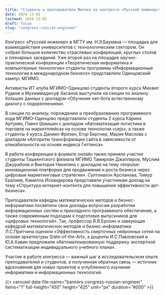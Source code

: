 ```yaml
---
title: "Студенты и преподаватели Финэка на конгрессе «Русский инженер»"
date: 2024-11-01
lastmod: 2024-11-01
draft: false
slug: "congress-russian-engineer"
---
```


Конгресс «Русский инженер» в МГТУ им. Н.Э.Баумана — площадка для взаимодействия университетов с технологическим сектором. Он собрал большое количество отраслевых конференций, круглых столов и пленарных заседаний. Уже второй раз на площадке научно-практической конференции «Теоретическая информатика и компьютерные технологии» студенты программы «Информационные технологии в международном бизнесе» представляли Одинцовский кампус МГИМО.

Активисты ИТ клуба МГИМО-Одинцово студенты второго курса Михаил Руденя и Мухаммадюсуф Хасанов выступили на секции по анализу больших данных с докладом «Обучение чат-бота естественному диалогу с подкреплением».

В секции по анализу, порождению и преобразованию программного кода МГИМО-Одинцово представляли студенты 2 курса Карина Артунян, Павел Шамшин с докладом «Автоматизация логистики в торговле на маркетплейсах на основе технологии vuejs», а также студенты 4 курса Даниил Фризен, Егор Бергнер, Мария Маслова с докладом «Алгоритм трансформации сайта в зависимости от кликабельности на основе индекса Гиттинса».

В работе конференции в формате онлайн также приняли участие студенты Ташкентского филиала МГИМО Тамирлан Джаппаров, Муслим Джурабоев и Виктория Никитина с докладом на тему «Impulse: инновационная платформа для продвижения и роста бизнеса через цифровые маркетинговые стратегии». Султонахон Арсланова, Тимур Ералиев, Камилла Искандерова представили участникам доклад на тему «Структура интернет-контента для повышения эффективности арт-бизнеса».

Преподаватели кафедры математических методов и бизнес-информатики посвятили свои доклады вопросам разработки информационных систем и прикладного программного обеспечения, а также современным подходам к подготовке выпускников для «цифровых технологий». Так, профессор В.В.Ерохин и завеующая кафедрой математических методов и бизнес-информатики Л.С.Притчина оценили «Эффективность сверточных нейронных сетей на основе архитектуры State-of-the-Art», а доценты И.С.Павловский и Ю.А.Кавин предложили «Автоматизированную поддержку экcпертной систематизации индивидуального учебного плана».

Участие в работе конгресса — важный шаг в исследовательском опыте преподавателей и студентов, а полученная обратная связь — источник вдохновения для новых проектов и углубленного изучения информатики и информационных технологий.

{{< carousel data-file-name="banners-congress-russian-engineer" items="1" full-height="450" height="425" unit="px" duration="4000" >}}
